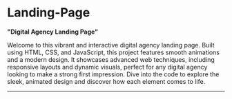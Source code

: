 # Landing-Page



**"Digital Agency Landing Page"**

Welcome to this vibrant and interactive digital agency landing page. Built using HTML, CSS, and JavaScript, this project features smooth animations and a modern design. It showcases advanced web techniques, including responsive layouts and dynamic visuals, perfect for any digital agency looking to make a strong first impression. Dive into the code to explore the sleek, animated design and discover how each element comes to life.

---
